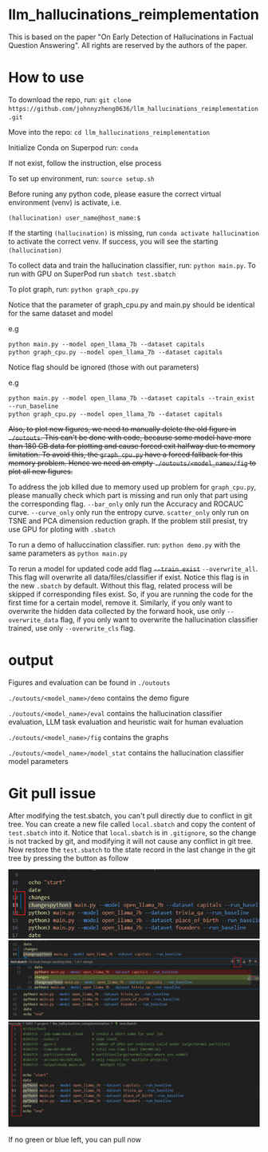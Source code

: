 # llm_hallucinations_reimplementation

This is based on the paper "On Early Detection of Hallucinations in Factual Question Answering". All rights are reserved by the authors of the paper.

# How to use
To download the repo, run: `git clone https://github.com/johnnyzheng0636/llm_hallucinations_reimplementation.git`

Move into the repo: `cd llm_hallucinations_reimplementation`

Initialize Conda on Superpod run: `conda`

If not exist, follow the instruction, else process

To set up environment, run: `source setup.sh`

Before runing any python code, please easure the correct virtual environment (venv) is activate, i.e.

```
(hallucination) user_name@host_name:$
```

If the starting `(hallucination)` is missing, run `conda activate hallucination` to activate the correct venv. If success, you will see the starting `(hallucination)`

To collect data and train the hallucination classifier, run: `python main.py`. To run with GPU on SuperPod run `sbatch test.sbatch`

To plot graph, run: `python graph_cpu.py` 

Notice that the parameter of graph_cpu.py and main.py should be identical for the same dataset and model

e.g

```
python main.py --model open_llama_7b --dataset capitals 
python graph_cpu.py --model open_llama_7b --dataset capitals
```

Notice flag should be ignored (those with out parameters)

e.g

```
python main.py --model open_llama_7b --dataset capitals --train_exist --run_baseline
python graph_cpu.py --model open_llama_7b --dataset capitals
```

~~Also, to plot new figures, we need to manually delete the old figure in `./outouts`. This can't be done with code, because some model have more than 180 GB data for plotting and cause forced exit halfway due to memory limitation. To avoid this, the `graph_cpu.py` have a forced fallback for this memory problem. Hence we need an empty `./outouts/<model_name>/fig` to plot all new figures.~~

To address the job killed due to memory used up problem for `graph_cpu.py`, please manually check which part is missing and run only that part using the corresponding flag. `--bar_only` only run the Accuracy and ROCAUC curve. `--curve_only` only run the entropy curve. `scatter_only` only run on TSNE and PCA dimension reduction graph. If the problem still presist, try use GPU for ploting with `.sbatch`

To run a demo of halluccination classifier. run: `python demo.py` with the same parameters as `python main.py`

To rerun a model for updated code add flag ~~`--train_exist`~~ `--overwrite_all`. This flag will overwrite all  data/files/classifier if exist. Notice this flag is in the new `.sbatch` by default. Without this flag, related process will be skipped if corresponding files exist. So, if you are running the code for the first time for a certain model, remove it. Similarly, if you only want to overwrite the hidden data collected by the forward hook, use only `--overwrite_data` flag, if you only want to overwrite the hallucination classifier trained, use only `--overwrite_cls` flag.

# output

Figures and evaluation can be found in `./outouts`

`./outouts/<model_name>/demo` contains the demo figure

`./outouts/<model_name>/eval` contains the hallucination classifier evaluation, LLM task evaluation and heuristic wait for human evaluation

`./outouts/<model_name>/fig` contains the graphs

`./outouts/<model_name>/model_stat` contains the hallucination classifier model parameters

# Git pull issue

After modifying the test.sbatch, you can't pull directly due to conflict in git tree. You can create a new file called `local.sbatch` and copy the content of `test.sbatch` into it. Notice that `local.sbatch` is in `.gitignore`, so the change is not tracked by git, and modifying it will not cause any conflict in git tree. Now restore the `test.sbatch` to the state record in the last change in the git tree by pressing the button as follow

![Find green or blue beside line number\label{git_tut_1}](./fig/git_tut_1.png)
![Click it and found the undo like an u arrow\label{git_tut_2}](./fig/git_tut_2.png)
![No changes(green or blue) pull now\label{git_tut_3}](./fig/git_tut_3.png)

If no green or blue left, you can pull now
